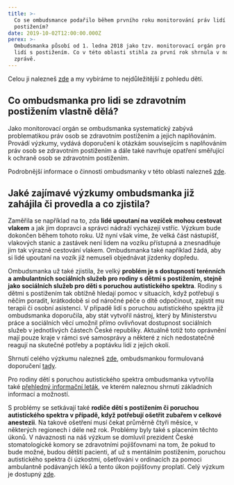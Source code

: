 ```yaml
---
title: >-
  Co se ombudsmance podařilo během prvního roku monitorování práv lidí s
  postižením?
date: 2019-10-02T12:00:00.000Z
perex: >-
  Ombudsmanka působí od 1. ledna 2018 jako tzv. monitorovací orgán pro práva
  lidí s postižením. Co v této oblasti stihla za první rok shrnula v nové
  zprávě.
---
```




Celou ji nalezneš [zde](https://www.ochrance.cz/fileadmin/user_upload/CRPD/Vyrocni_zpravy/CRPD_2018_CZ_web.pdf) a my vybíráme to nejdůležitější z pohledu dětí.



## Co ombudsmanka pro lidi se zdravotním postižením vlastně dělá?



Jako monitorovací orgán se ombudsmanka systematický zabývá problematikou práv osob se zdravotním postižením a jejich naplňováním. Provádí výzkumy, vydává doporučení k otázkám souvisejícím s naplňováním práv osob se zdravotním postižením a dále také navrhuje opatření směřující k ochraně osob se zdravotním postižením.

Podrobnější informace o činnosti ombudsmanky v této oblasti nalezneš [zde](https://www.ochrance.cz/monitorovani-prav-lidi-se-zdravotnim-postizenim/).



## Jaké zajímavé výzkumy ombudsmanka již zahájila či provedla a co zjistila?



Zaměřila se například na to, zda **lidé upoutaní na vozíček mohou cestovat vlakem** a jak jim dopravci a správci nádraží vycházejí vstříc. Výzkum bude dokončen během tohoto roku. Už nyní však víme, že velká část nástupišť, vlakových stanic a zastávek není lidem na vozíku přístupná a znesnadňuje jim tak výrazně cestování vlakem. Ombudsmanka také například žádá, aby si lidé upoutaní na vozík již nemuseli objednávat jízdenky dopředu.



Ombudsmanka už také zjistila, že velký **problém je s dostupností terénních a ambulantních sociálních služeb pro rodiny s dětmi s postižením, stejně jako sociálních služeb pro děti s poruchou autistického spektra**. Rodiny s dětmi s postižením tak obtížně hledají pomoc v situacích, když potřebují s něčím poradit, krátkodobě si od náročné péče o dítě odpočinout, zajistit mu terapii či osobní asistenci. V případě lidí s poruchou autistického spektra již ombudsmanka doporučila, aby stát vytvořil nástroj, který by Ministerstvu práce a sociálních věcí umožnil přímo ovlivňovat dostupnost sociálních služeb v jednotlivých částech České republiky. Aktuálně totiž toto oprávnění mají pouze kraje v rámci své samosprávy a některé z nich nedostatečně reagují na skutečné potřeby a poptávku lidí z jejich okolí. 



Shrnutí celého výzkumu nalezneš [zde](https://www.ochrance.cz/fileadmin/user_upload/ESO/45_2018_OZP_VV_VYZKUMNA_ZPRAVA-final.pdf), ombudsmankou formulovaná doporučení [tady](https://www.ochrance.cz/fileadmin/user_upload/ESO/45_2018_OZP_VV__DOPORUCENI_VOP-final.pdf). 



Pro rodiny dětí s poruchou autistického spektra ombudsmanka vytvořila také [přehledný informační leták](https://www.ochrance.cz/fileadmin/user_upload/Letaky/Rodiny-deti-s-PAS.pdf), ve kterém naleznou shrnutí základních informací a možností. 



S problémy se setkávají také **rodiče dětí s postižením či poruchou autistického spektra v případě, když potřebují ošetřit zubařem v celkové anestezii**. Na takové ošetření musí čekat průměrně čtyři měsíce, v některých regionech i déle než rok. Problémy byly také s placením těchto úkonů. V návaznosti na náš výzkum se domluvil prezident České stomatologické komory se zdravotními pojišťovnami na tom, že pokud to bude možné, budou dětští pacienti, ať už s mentálním postižením, poruchou autistického spektra či úzkostmi, ošetřováni v ordinacích za pomoci ambulantně podávaných léků a tento úkon pojišťovny proplatí. Celý výzkum je dostupný [zde](https://ochrance.cz/fileadmin/user_upload/ESO/51-2017-DIS-JV_vyzkum.pdf).


